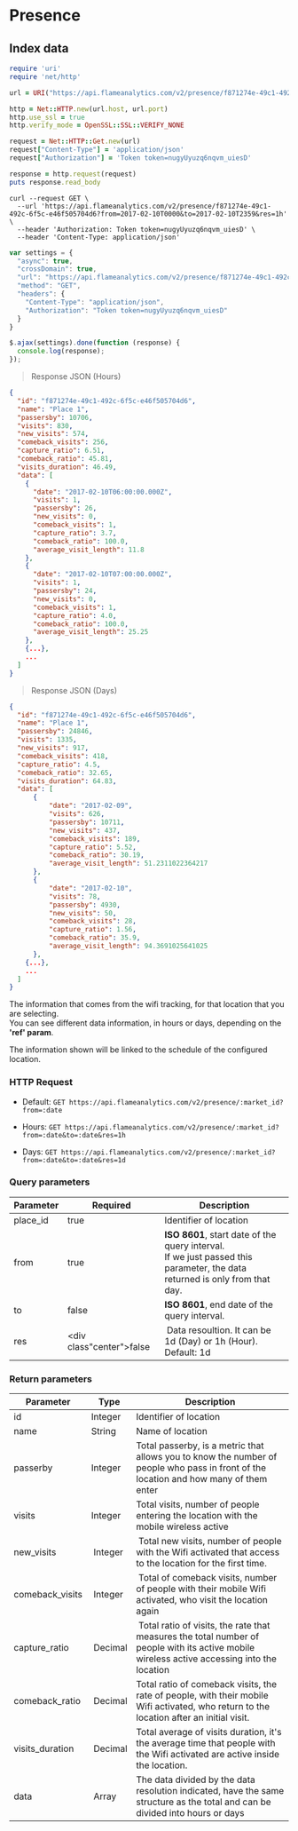 # Presence

## Index data

```ruby
require 'uri'
require 'net/http'

url = URI("https://api.flameanalytics.com/v2/presence/f871274e-49c1-492c-6f5c-e46f505704d6?from=2017-02-10T0000&to=2017-02-10T2359&res=1h")

http = Net::HTTP.new(url.host, url.port)
http.use_ssl = true
http.verify_mode = OpenSSL::SSL::VERIFY_NONE

request = Net::HTTP::Get.new(url)
request["Content-Type"] = 'application/json'
request["Authorization"] = 'Token token=nugyUyuzq6nqvm_uiesD'

response = http.request(request)
puts response.read_body
```

```shell
curl --request GET \
  --url 'https://api.flameanalytics.com/v2/presence/f871274e-49c1-492c-6f5c-e46f505704d6?from=2017-02-10T0000&to=2017-02-10T2359&res=1h' \
  --header 'Authorization: Token token=nugyUyuzq6nqvm_uiesD' \
  --header 'Content-Type: application/json'
```

```javascript
var settings = {
  "async": true,
  "crossDomain": true,
  "url": "https://api.flameanalytics.com/v2/presence/f871274e-49c1-492c-6f5c-e46f505704d6?from=2017-02-10T0000&to=2017-02-10T2359&res=1h",
  "method": "GET",
  "headers": {
    "Content-Type": "application/json",
    "Authorization": "Token token=nugyUyuzq6nqvm_uiesD"
  }
}

$.ajax(settings).done(function (response) {
  console.log(response);
});
```

> Response JSON (Hours)

```json
{
  "id": "f871274e-49c1-492c-6f5c-e46f505704d6",
  "name": "Place 1",
  "passersby": 10706,
  "visits": 830,
  "new_visits": 574,
  "comeback_visits": 256,
  "capture_ratio": 6.51,
  "comeback_ratio": 45.81,
  "visits_duration": 46.49,
  "data": [
    {
      "date": "2017-02-10T06:00:00.000Z",
      "visits": 1,
      "passersby": 26,
      "new_visits": 0,
      "comeback_visits": 1,
      "capture_ratio": 3.7,
      "comeback_ratio": 100.0,
      "average_visit_length": 11.8
    },
    {
      "date": "2017-02-10T07:00:00.000Z",
      "visits": 1,
      "passersby": 24,
      "new_visits": 0,
      "comeback_visits": 1,
      "capture_ratio": 4.0,
      "comeback_ratio": 100.0,
      "average_visit_length": 25.25
    },
    {...},
    ...
  ]
}
```

> Response JSON (Days)

```json
{
  "id": "f871274e-49c1-492c-6f5c-e46f505704d6",
  "name": "Place 1",
  "passersby": 24846,
  "visits": 1335,
  "new_visits": 917,
  "comeback_visits": 418,
  "capture_ratio": 4.5,
  "comeback_ratio": 32.65,
  "visits_duration": 64.83,
  "data": [
      {
          "date": "2017-02-09",
          "visits": 626,
          "passersby": 10711,
          "new_visits": 437,
          "comeback_visits": 189,
          "capture_ratio": 5.52,
          "comeback_ratio": 30.19,
          "average_visit_length": 51.2311022364217
      },
      {
          "date": "2017-02-10",
          "visits": 78,
          "passersby": 4930,
          "new_visits": 50,
          "comeback_visits": 28,
          "capture_ratio": 1.56,
          "comeback_ratio": 35.9,
          "average_visit_length": 94.3691025641025
      },
    {...},
    ...
  ]
}
```

The information that comes from the wifi tracking, for that location that you are selecting. <br>
You can see different data information, in hours or days, depending on the **'ref' param**.

<aside class="notice">The information shown will be linked to the schedule of the configured location.</aside>

### HTTP Request

- Default: `GET https://api.flameanalytics.com/v2/presence/:market_id?from=:date`

- Hours: `GET https://api.flameanalytics.com/v2/presence/:market_id?from=:date&to=:date&res=1h`

- Days: `GET https://api.flameanalytics.com/v2/presence/:market_id?from=:date&to=:date&res=1d`


### Query parameters

Parameter | Required | Description
--------- | ------- | -----------
place_id | <div class="red center">true</div> | Identifier of location
from | <div class="red center">true</div> | **ISO 8601**, start date of the query interval. <br> If we just passed this parameter, the data returned is only from that day.
to | <div class="center">false</div> | **ISO 8601**, end date of the query interval.
res | <div class"center">false</div> | Data resoultion. It can be 1d (Day) or 1h (Hour). Default: 1d

### Return parameters

Parameter | Type | Description
--------- | ------- | -----------
id | Integer | Identifier of location
name | String | Name of location
passerby | Integer | Total passerby, is a metric that allows you to know the number of people who pass in front of the location and how many of them enter
visits | Integer | Total visits, number of people entering the location with the mobile wireless active
new_visits | Integer | Total new visits, number of people with the Wifi activated that access to the location for the first time.
comeback_visits | Integer | Total of comeback visits, number of people with their mobile Wifi activated, who visit the location again
capture_ratio | Decimal | Total ratio of visits, the rate that measures the total number of people with its active mobile wireless active accessing into the location
comeback_ratio | Decimal | Total ratio of comeback visits, the rate of people, with their mobile Wifi activated, who return to the location after an initial visit.
visits_duration | Decimal | Total average of visits duration, it's the average time that people with the Wifi activated are active inside the location.
data | Array | The data divided by the data resolution indicated, have the same structure as the total and can be divided into hours or days


